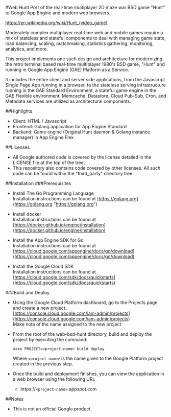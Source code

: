 #Web Hunt
Port of the real-time multiplayer 2D maze war BSD game "Hunt" to Google
App Engine and modern web browsers.

https://en.wikipedia.org/wiki/Hunt_(video_game)

Moderately complex multiplayer real-time web and mobile games require
a mix of stateless and stateful components to deal with managing game
state, load balancing, scaling, matchmaking, statistics gathering,
monitoring, analytics, and more.

This project implements one such design and architecture for modernizing
the retro terminal based real-time multiplayer 1980's BSD game, "Hunt"
and running in Google App Engine (GAE) Platform as a Service.

It includes the entire client and server side applications, from the
Javascript Single Page App running in a browser, to the stateless
serving infrastructure running in the GAE Standard
Environment, a stateful game engine in the GAE Flexible environment.
Memcache, Datastore, Cloud Pub-Sub, Cron, and Metadata services are
utilized as architectural components.

##Highlights
* Client: HTML / Javascript
* Frontend: Golang application for App Engine Standard
* Backend: Game engine (Original Hunt daemon & Golang instance manager)
  in App Engine Flex

##Licenses
* All Google authored code is covered by the license detailed in the LICENSE
  file at the top of the tree.
* This repository also contains code covered by other licenses.
  All such code can be found within the "third_party" directory tree.

##Installation
###Prerequisites

* Install The Go Programming Language  
	Installation instructions can be found at [https://golang.org](https://golang.org "https://golang.org")

* Install docker  
	Installation instructions can be found at [https://docker.github.io/engine/installation](https://docker.github.io/engine/installation)  

* Install the App Engine SDK for Go  
	Installation instructions can be found at [https://cloud.google.com/appengine/docs/go/download](https://cloud.google.com/appengine/docs/go/download)

* Install the Google Cloud SDK  
	Installation instructions can be found at [https://cloud.google.com/sdk/docs/quickstarts](https://cloud.google.com/sdk/docs/quickstarts)
 
###Build and Deploy
* Using the Google Cloud Platform dashboard, go to the Projects page and
create a new project.  
[https://console.cloud.google.com/iam-admin/projects](https://console.cloud.google.com/iam-admin/projects)  
Make note of the name assigned to the new project

* From the root of the web-bsd-hunt directory, build and deploy the project by executing the command:  

     `make PROJECT=<project-name> build deploy`  
     
     Where `<project-name>` is the name given to the Google Platform project created in the previous step.

* Once the build and deployment finishes, you can view the application in a web browser using the following URL
    * https://`<project-name>`.appspot.com

##Notes
* This is not an official Google product.
